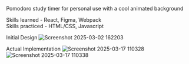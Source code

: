 Pomodoro study timer for personal use with a cool animated background

Skills learned - React, Figma, Webpack <br/>
Skills practiced - HTML/CSS, Javascript

Initial Design
![Screenshot 2025-03-02 162203](https://github.com/user-attachments/assets/354e69c1-99bf-46d0-aae3-9ea69a7993ad)

Actual Implementation
![Screenshot 2025-03-17 110328](https://github.com/user-attachments/assets/834e687e-2ac5-4197-b92e-8ef9dae47ba8)
![Screenshot 2025-03-17 110338](https://github.com/user-attachments/assets/844a200f-7690-4416-9eb7-f536b10e962c)



